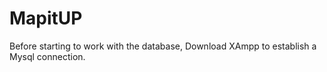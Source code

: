 # MapitUP
Before starting to work with the database, Download XAmpp to establish a Mysql connection.
